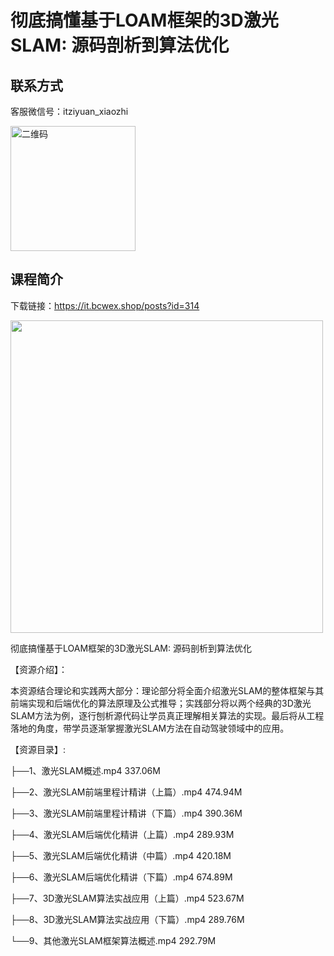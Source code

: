 # 彻底搞懂基于LOAM框架的3D激光SLAM: 源码剖析到算法优化

## 联系方式

客服微信号：itziyuan_xiaozhi

<img src="https://ziyuanyun.oss-cn-guangzhou.aliyuncs.com/common/20240614073449/666b82192834a.jpg" width="200" height="200" alt="二维码">

## 课程简介

下载链接：https://it.bcwex.shop/posts?id=314

<img src="https://ziyuanyun.oss-cn-guangzhou.aliyuncs.com/yun/20240515151809/664461b1968d8.jpg" width="500" alt="">

  彻底搞懂基于LOAM框架的3D激光SLAM: 源码剖析到算法优化



 【资源介绍】：

 本资源结合理论和实践两大部分：理论部分将全面介绍激光SLAM的整体框架与其前端实现和后端优化的算法原理及公式推导；实践部分将以两个经典的3D激光SLAM方法为例，逐行刨析源代码让学员真正理解相关算法的实现。最后将从工程落地的角度，带学员逐渐掌握激光SLAM方法在自动驾驶领域中的应用。

 【资源目录】:

 ├──1、激光SLAM概述.mp4 337.06M

 ├──2、激光SLAM前端里程计精讲（上篇）.mp4 474.94M

 ├──3、激光SLAM前端里程计精讲（下篇）.mp4 390.36M

 ├──4、激光SLAM后端优化精讲（上篇）.mp4 289.93M

 ├──5、激光SLAM后端优化精讲（中篇）.mp4 420.18M

 ├──6、激光SLAM后端优化精讲（下篇）.mp4 674.89M

 ├──7、3D激光SLAM算法实战应用（上篇）.mp4 523.67M

 ├──8、3D激光SLAM算法实战应用（下篇）.mp4 289.76M

 └──9、其他激光SLAM框架算法概述.mp4 292.79M

  